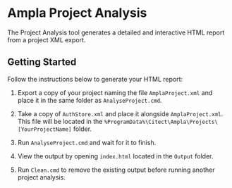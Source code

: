 # Ampla Project Analysis #

The Project Analysis tool generates a detailed and interactive HTML report from a project XML export.

## Getting Started ##

Follow the instructions below to generate your HTML report:

1. Export a copy of your project naming the file `AmplaProject.xml` and place it in the same folder as `AnalyseProject.cmd`.

2. Take a copy of `AuthStore.xml` and place it alongside `AmplaProject.xml`. This file will be located in the `%ProgramData%\Citect\Ampla\Projects\[YourProjectName]` folder.

3. Run `AnalyseProject.cmd` and wait for it to finish.

4. View the output by opening `index.html` located in the `Output` folder.

5. Run `Clean.cmd` to remove the existing output before running another project analysis.
